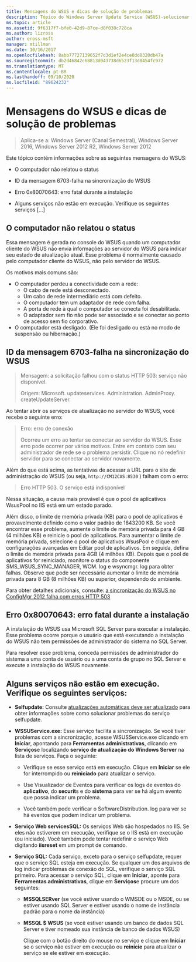 ```yaml
---
title: Mensagens do WSUS e dicas de solução de problemas
description: Tópico do Windows Server Update Service (WSUS)-solucionar problemas usando mensagens do WSUS
ms.topic: article
ms.assetid: 9f6317f7-bfe0-42d9-87ce-d8f038c728ca
ms.author: lizross
author: eross-msft
manager: mtillman
ms.date: 10/16/2017
ms.openlocfilehash: 8abb77727139652f7d3d1ef2e4ce8dd8320db47a
ms.sourcegitcommit: db2d46842c68813d043738d6523f13d8454fc972
ms.translationtype: MT
ms.contentlocale: pt-BR
ms.lasthandoff: 09/10/2020
ms.locfileid: "89624232"
---
```

# <a name="wsus-messages-and-troubleshooting-tips"></a>Mensagens do WSUS e dicas de solução de problemas

>Aplica-se a: Windows Server (Canal Semestral), Windows Server 2016, Windows Server 2012 R2, Windows Server 2012

Este tópico contém informações sobre as seguintes mensagens do WSUS:

-   O computador não relatou o status

-   ID da mensagem 6703-falha na sincronização do WSUS

-   Erro 0x80070643: erro fatal durante a instalação

-   Alguns serviços não estão em execução. Verifique os seguintes serviços [...]

## <a name="computer-has-not-reported-status"></a>O computador não relatou o status
Essa mensagem é gerada no console do WSUS quando um computador cliente do WSUS não envia informações ao servidor do WSUS para indicar seu estado de atualização atual. Esse problema é normalmente causado pelo computador cliente do WSUS, não pelo servidor do WSUS.

Os motivos mais comuns são:

-   O computador perdeu a conectividade com a rede:
    -   O cabo de rede está desconectado.
    -   Um cabo de rede intermediário está com defeito.
    -   O computador tem um adaptador de rede com falha.
    -   A porta de rede à qual o computador se conecta foi desabilitada.
    -   O adaptador sem fio não pode ser associado e se conectar ao ponto de acesso sem fio corporativo.
-   O computador está desligado. (Ele foi desligado ou está no modo de suspensão ou hibernação.)

## <a name="message-id-6703---wsus-synchronization-failed"></a>ID da mensagem 6703-falha na sincronização do WSUS
> Mensagem: a solicitação falhou com o status HTTP 503: serviço não disponível.
>
> Origem: Microsoft. updateservices. Administration. AdminProxy. createUpdateServer.

Ao tentar abrir os serviços de atualização no servidor do WSUS, você recebe o seguinte erro:

> Erro: erro de conexão
>
> Ocorreu um erro ao tentar se conectar ao servidor do WSUS. Esse erro pode ocorrer por vários motivos. Entre em contato com seu administrador de rede se o problema persistir. Clique no nó redefinir servidor para se conectar ao servidor novamente.

Além do que está acima, as tentativas de acessar a URL para o site de administração do WSUS (ou seja, `http://CM12CAS:8530` ) falham com o erro:

> Erro HTTP 503. O serviço está indisponível

Nessa situação, a causa mais provável é que o pool de aplicativos WsusPool no IIS está em um estado parado.

Além disso, o limite de memória privada (KB) para o pool de aplicativos é provavelmente definido como o valor padrão de 1843200 KB. Se você encontrar esse problema, aumente o limite de memória privada para 4 GB (4 milhões KB) e reinicie o pool de aplicativos. Para aumentar o limite de memória privada, selecione o pool de aplicativos WsusPool e clique em configurações avançadas em Editar pool de aplicativos. Em seguida, defina o limite de memória privada para 4GB (4 milhões KB). Depois que o pool de aplicativos for reiniciado, monitore o status do componente SMS_WSUS_SYNC_MANAGER, WCM. log e wsyncmgr. log para obter falhas. Observe que pode ser necessário aumentar o limite de memória privada para 8 GB (8 milhões KB) ou superior, dependendo do ambiente.

Para obter detalhes adicionais, consulte: [a sincronização do WSUS no ConfigMgr 2012 falha com erros HTTP 503](https://blogs.technet.com/b/sus/archive/2015/03/23/configmgr-2012-support-tip-wsus-sync-fails-with-http-503-errors.aspx)

## <a name="error-0x80070643-fatal-error-during-installation"></a>Erro 0x80070643: erro fatal durante a instalação
A instalação do WSUS usa Microsoft SQL Server para executar a instalação. Esse problema ocorre porque o usuário que está executando a instalação do WSUS não tem permissões de administrador do sistema no SQL Server.

Para resolver esse problema, conceda permissões de administrador do sistema a uma conta de usuário ou a uma conta de grupo no SQL Server e execute a instalação do WSUS novamente.

## <a name="some-services-are-not-running-check-the-following-services"></a>Alguns serviços não estão em execução. Verifique os seguintes serviços:

- **Selfupdate:** Consulte [atualizações automáticas deve ser atualizado](/previous-versions/windows/it-pro/windows-server-2008-R2-and-2008/cc708554(v=ws.10)) para obter informações sobre como solucionar problemas do serviço selfupdate.

- **WSSUService.exe:** Esse serviço facilita a sincronização. Se você tiver problemas com a sincronização, acesse WSUSService.exe clicando em **Iniciar**, apontando para **Ferramentas administrativas**, clicando em **Serviços**e localizando **serviço de atualização do Windows Server** na lista de serviços. Faça o seguinte:

    -   Verifique se esse serviço está em execução. Clique em **Iniciar** se ele for interrompido ou **reiniciado** para atualizar o serviço.

    -   Use Visualizador de Eventos para verificar os logs de eventos do **aplicativo**, do **securit**s e do **sistema** para ver se há algum evento que possa indicar um problema.

    -   Você também pode verificar o SoftwareDistribution. log para ver se há eventos que podem indicar um problema.

- **Serviço Web servicesSQL:** Os serviços Web são hospedados no IIS. Se eles não estiverem em execução, verifique se o IIS está em execução (ou iniciado). Você também pode tentar redefinir o serviço Web digitando **iisreset** em um prompt de comando.

- **Serviço SQL:** Cada serviço, exceto para o serviço selfupdate, requer que o serviço SQL esteja em execução. Se qualquer um dos arquivos de log indicar problemas de conexão do SQL, verifique o serviço SQL primeiro. Para acessar o serviço SQL, clique em **Iniciar**, aponte para **Ferramentas administrativas**, clique em **Serviços**e procure um dos seguintes:

  - **MSSQLSERver** (se você estiver usando o WMSDE ou o MSDE, ou se estiver usando SQL Server e estiver usando o nome de instância padrão para o nome da instância)

  - **MSSQL $ WSUS** (se você estiver usando um banco de dados SQL Server e tiver nomeado sua instância de banco de dados WSUS)

    Clique com o botão direito do mouse no serviço e clique em **Iniciar** se o serviço não estiver em execução ou **reinicie** para atualizar o serviço se ele estiver em execução.